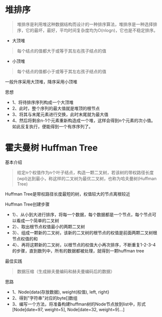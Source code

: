 # 堆排序
> 堆排序是利用堆这种数据结构而设计的一种排序算法，堆排序是一种选择排序，它的最坏，最好，平均时间复杂度均为O(nlogn)，它也是不稳定排序。

- 大顶堆
>每个结点的值都大于或等于其左右孩子结点的值

- 小顶堆
>每个结点的值都小于或等于其左右孩子结点的值

一般升序采用大顶堆，降序采用小顶堆

思想
- 1、将待排序序列构成一个大顶堆
- 2、此时，整个序列的最大值就是堆顶的根节点
- 3、将其与末尾元素进行交换，此时末尾就为最大值
- 4、然后将剩余n-1个元素重新构造成一个堆，这样会得到n个元素的次小值。如此反复执行，便能得到一个有序序列了。

# 霍夫曼树 Huffman Tree
基本介绍
> 给定n个权值作为n个叶子结点，构造一颗二叉树，若该树的带权路径长度(wpl)达到最小，称这样的二叉树为最优二叉树，也称为哈夫曼树(Huffman Tree)

Huffman Tree是带权路径长度最短的树，权值较大的节点离根较近

Huffman Tree创建步骤
- 1）、从小到大进行排序，将每一个数据，每个数据都是一个节点，每个节点可以看成一个简单的二叉树
- 2）、取出根节点权值最小的两颗二叉树
- 3）、组成一颗新的二叉树，该新的二叉树的根节点的权值是前面两颗二叉树根节点权值的和
- 4）、再将这颗新的二叉树，以根节点的权值大小再次排序，不断重复1-2-3-4的步骤，直到数列中，所有的数据都被处理，就得到一颗huffman tree

最佳实践
>数据压缩（生成赫夫曼编码和赫夫曼编码后的数据）

思路
- 1、Node{data(存放数据), weight(权值), left, right}
- 2、得到"字符串"对应的byte[]数组
- 3、编写一个方法，将准备构建huffman树的Node节点放到list中，形式[Node[date=97, weight=5], Node[date=32, weight=9]...]